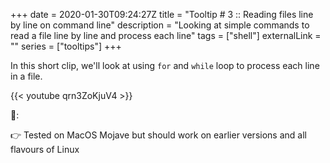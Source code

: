 +++ 
date = 2020-01-30T09:24:27Z
title = "Tooltip # 3 :: Reading files line by line on command line"
description = "Looking at simple commands to read a file line by line and process each line"
tags = ["shell"]
externalLink = ""
series = ["tooltips"]
+++


In this short clip, we'll look at using `for` and `while` loop to process each line in a file.

{{< youtube qrn3ZoKjuV4 >}}

📝:

👉 Tested on MacOS Mojave but should work on earlier versions and all flavours of Linux

